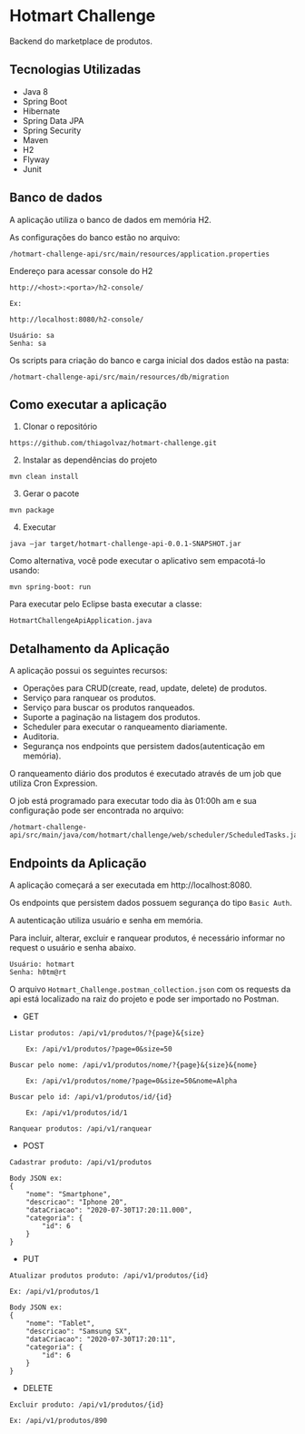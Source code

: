 # Hotmart Challenge
Backend do marketplace de produtos.

## Tecnologias Utilizadas
* Java 8
* Spring Boot
* Hibernate
* Spring Data JPA
* Spring Security
*	Maven
* H2
* Flyway
* Junit

## Banco de dados

A aplicação utiliza o banco de dados em memória H2.

As configurações do banco estão no arquivo:

```
/hotmart-challenge-api/src/main/resources/application.properties
```
Endereço para acessar console do H2

```
http://<host>:<porta>/h2-console/

Ex:

http://localhost:8080/h2-console/

Usuário: sa
Senha: sa
```
Os scripts para criação do banco e carga inicial dos dados estão na pasta:

```
/hotmart-challenge-api/src/main/resources/db/migration
```

## Como executar a aplicação

1. Clonar o repositório
```
https://github.com/thiagolvaz/hotmart-challenge.git
```

2. Instalar as dependências do projeto
```
mvn clean install
````

3. Gerar o pacote
```
mvn package
```

4. Executar
```
java –jar target/hotmart-challenge-api-0.0.1-SNAPSHOT.jar
```

Como alternativa, você pode executar o aplicativo sem empacotá-lo usando:
```
mvn spring-boot: run
```

Para executar pelo Eclipse basta executar a classe:
```
HotmartChallengeApiApplication.java
```

## Detalhamento da Aplicação

A aplicação possui os seguintes recursos:

* Operações para CRUD(create, read, update, delete) de produtos.
*	Serviço para ranquear os produtos.
*	Serviço para buscar os produtos ranqueados.
*	Suporte a paginação na listagem dos produtos.
*	Scheduler para executar o ranqueamento diariamente.
*	Auditoria.
*	Segurança nos endpoints que persistem dados(autenticação em memória).

O ranqueamento diário dos produtos é executado através de um job que utiliza Cron Expression.

O job está programado para executar todo dia às 01:00h am e sua configuração pode ser encontrada no arquivo:
```
/hotmart-challenge-api/src/main/java/com/hotmart/challenge/web/scheduler/ScheduledTasks.java
```

## Endpoints da Aplicação

A aplicação começará a ser executada em http://localhost:8080.

Os endpoints que persistem dados possuem segurança do tipo `Basic Auth`.

A autenticação utiliza usuário e senha em memória.

Para incluir, alterar, excluir e ranquear produtos, é necessário informar no request o usuário e senha abaixo.
```
Usuário: hotmart
Senha: h0tm@rt
```

O arquivo `Hotmart_Challenge.postman_collection.json` com os requests da api está localizado na raiz do projeto e pode ser importado no Postman.

* GET
```
Listar produtos: /api/v1/produtos/?{page}&{size}

	Ex: /api/v1/produtos/?page=0&size=50

Buscar pelo nome: /api/v1/produtos/nome/?{page}&{size}&{nome}

	Ex: /api/v1/produtos/nome/?page=0&size=50&nome=Alpha

Buscar pelo id: /api/v1/produtos/id/{id}

	Ex: /api/v1/produtos/id/1

Ranquear produtos: /api/v1/ranquear

```

* POST
```
Cadastrar produto: /api/v1/produtos

Body JSON ex:
{
    "nome": "Smartphone",
    "descricao": "Iphone 20",
    "dataCriacao": "2020-07-30T17:20:11.000",
    "categoria": {
        "id": 6
    }
}
```

* PUT
```
Atualizar produtos produto: /api/v1/produtos/{id}
	
Ex: /api/v1/produtos/1

Body JSON ex:
{
    "nome": "Tablet",
    "descricao": "Samsung SX",
    "dataCriacao": "2020-07-30T17:20:11",
    "categoria": {
        "id": 6
    }
}
```

* DELETE
```
Excluir produto: /api/v1/produtos/{id}

Ex: /api/v1/produtos/890
```
